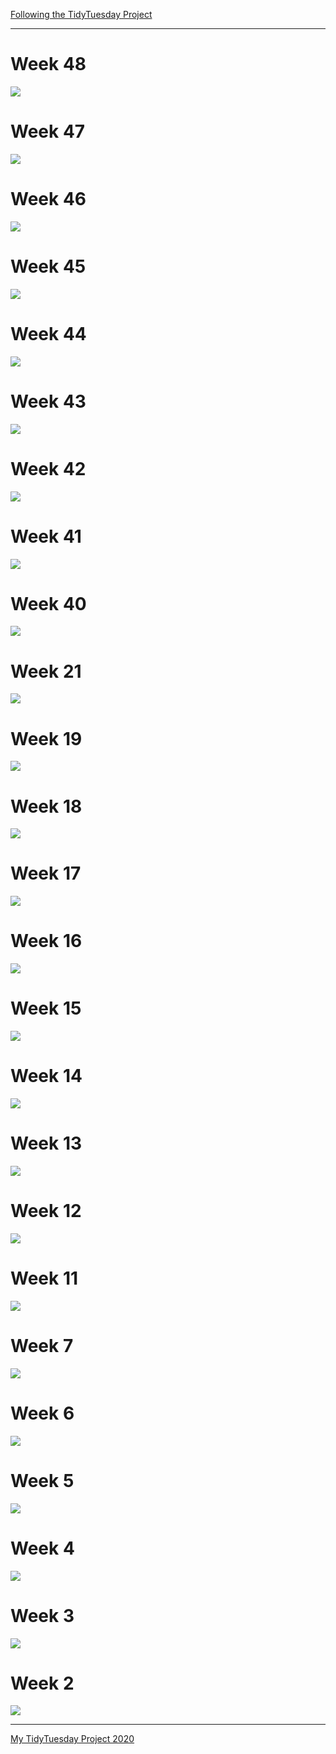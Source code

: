 [Following the TidyTuesday Project](https://github.com/rfordatascience/tidytuesday)

---------------------------------------------


# Week 48
![](https://github.com/ronycoelho/tidytuesday2021/blob/main/codes/week_48/week_48.png?raw=true)

# Week 47
![](https://github.com/ronycoelho/tidytuesday2021/blob/main/codes/week_47/week_47.png?raw=true)

# Week 46
![](https://github.com/ronycoelho/tidytuesday2021/blob/main/codes/week_46/week_46.png?raw=true)

# Week 45
![](https://github.com/ronycoelho/tidytuesday2021/blob/main/codes/week_45/week_45.png?raw=true)

# Week 44
![](https://github.com/ronycoelho/tidytuesday2021/blob/main/codes/week_44/week_44.png?raw=true)

# Week 43
![](https://github.com/ronycoelho/tidytuesday2021/blob/main/codes/week_43/week_43.png?raw=true)


# Week 42
![](https://github.com/ronycoelho/tidytuesday2021/blob/main/codes/week_42/week_42.png?raw=true)

# Week 41
![](https://github.com/ronycoelho/tidytuesday2021/blob/main/codes/week_41/week_41.gif?raw=true)

# Week 40
![](https://github.com/ronycoelho/tidytuesday2021/blob/main/codes/week_40/week_40.png?raw=true)

# Week 21
![](https://github.com/ronycoelho/tidytuesday2021/blob/main/codes/week_21/week_21.png?raw=true)

# Week 19
![](https://github.com/ronycoelho/tidytuesday2021/blob/main/codes/week_19/week_19.png?raw=true)

# Week 18
![](https://github.com/ronycoelho/tidytuesday2021/blob/main/codes/week_18/week_18.png?raw=true)

# Week 17
![](https://github.com/ronycoelho/tidytuesday2021/blob/main/codes/week_17/week_17.png?raw=true)

# Week 16
![](https://github.com/ronycoelho/tidytuesday2021/blob/main/codes/week_16/week_16.png?raw=true)

# Week 15
![](https://github.com/ronycoelho/tidytuesday2021/blob/main/codes/week_15/week_15.png?raw=true)

# Week 14
![](https://github.com/ronycoelho/tidytuesday2021/blob/main/codes/week_14/week_14.png?raw=true)

# Week 13
![](https://github.com/ronycoelho/tidytuesday2021/blob/main/codes/weeK_13/week_13.png?raw=true)

# Week 12
![](https://github.com/ronycoelho/tidytuesday2021/blob/main/codes/weeK_12/week_12.png?raw=true)

# Week 11
![](https://github.com/ronycoelho/tidytuesday2021/blob/main/codes/week_11/week_11.png?raw=true)

# Week 7
![](https://github.com/ronycoelho/tidytuesday2021/blob/main/codes/week_07/week_07.png?raw=true)

# Week 6
![](https://github.com/ronycoelho/tidytuesday2021/blob/main/codes/week_06/week_06.png?raw=true)

# Week 5
![](https://github.com/ronycoelho/tidytuesday2021/blob/main/codes/week_05/week_5.png?raw=true)

# Week 4
![](https://github.com/ronycoelho/tidytuesday2021/blob/main/codes/week_04/week_4.png?raw=true)

# Week 3
![](https://github.com/ronycoelho/tidytuesday2021/blob/main/codes/week_03/week_3.png?raw=true)


# Week 2
![](https://github.com/ronycoelho/tidytuesday2021/blob/main/codes/weeK_02/week_2.png?raw=true)

-------------------------------------------

[My TidyTuesday Project 2020](https://github.com/ronycoelho/tidytuesday)
